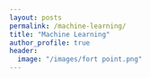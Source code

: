 ```yaml
---
layout: posts
permalink: /machine-learning/
title: "Machine Learning"
author_profile: true
header:
  image: "/images/fort point.png"
---
```




